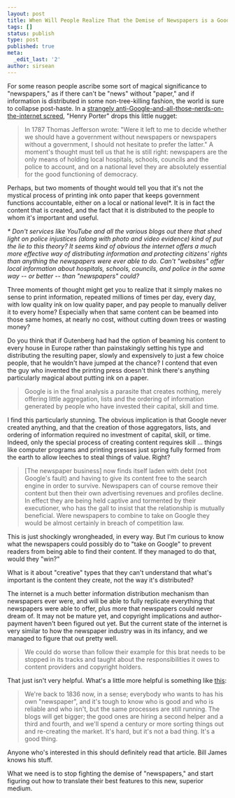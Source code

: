 ```yaml
---
layout: post
title: When Will People Realize That the Demise of Newspapers is a Good Thing?
tags: []
status: publish
type: post
published: true
meta:
  _edit_last: '2'
author: sirsean
---
```

<div>

For some reason people ascribe some sort of magical significance to "newspapers," as if there can't be "news" without "paper," and if information is distributed in some non-tree-killing fashion, the world is sure to collapse post-haste. In a <a href="http://www.guardian.co.uk/commentisfree/2009/apr/05/google-internet-piracy">strangely anti-Google-and-all-those-nerds-on-the-internet screed</a>, "Henry Porter" drops this little nugget:
<blockquote>In 1787 Thomas Jefferson wrote: "Were it left to me to decide whether we should have a government without newspapers or newspapers without a government, I should not hesitate to prefer the latter." A moment's thought must tell us that he is still right: newspapers are the only means of holding local hospitals, schools, councils and the police to account, and on a national level they are absolutely essential for the good functioning of democracy.</blockquote>
Perhaps, but two moments of thought would tell you that it's not the mystical process of printing ink onto paper that keeps government functions accountable, either on a local or national level*. It is in fact the content that is created, and the fact that it is distributed to the people to whom it's important and useful.

<em>* Don't services like YouTube and all the various blogs out there that shed light on police injustices (along with photo and video evidence) kind of put the lie to this theory? It seems kind of obvious the internet offers a much more effective way of distributing information and protecting citizens' rights than anything the newspapers were ever able to do. Can't "websites" offer local information about hospitals, schools, councils, and police in the same way -- or better -- than "newspapers" could?</em>

Three moments of thought might get you to realize that it simply makes no sense to print information, repeated millions of times per day, every day, with low quality ink on low quality paper, and pay people to manually deliver it to every home? Especially when that same content can be beamed into those same homes, at nearly no cost, without cutting down trees or wasting money?

Do you think that if Gutenberg had had the option of beaming his content to every house in Europe rather than painstakingly setting his type and distributing the resulting paper, slowly and expensively to just a few choice people, that he wouldn't have jumped at the chance? I contend that even the guy who invented the printing press doesn't think there's anything particularly magical about putting ink on a paper.
<blockquote>Google is in the final analysis a parasite that creates nothing, merely offering little aggregation, lists and the ordering of information generated by people who have invested their capital, skill and time.</blockquote>
I find this particularly stunning. The obvious implication is that Google never created anything, and that the creation of those aggregators, lists, and ordering of information required no investment of capital, skill, or time. Indeed, only the special process of creating content requires skill ... things like computer programs and printing presses just spring fully formed from the earth to allow leeches to steal things of value. Right?
<blockquote>[The newspaper business] now finds itself laden with debt (not Google's fault) and having to give its content free to the search engine in order to survive. Newspapers can of course remove their content but then their own advertising revenues and profiles decline. In effect they are being held captive and tormented by their executioner, who has the gall to insist that the relationship is mutually beneficial. Were newspapers to combine to take on Google they would be almost certainly in breach of competition law.</blockquote>
This is just shockingly wrongheaded, in every way. But I'm curious to know what the newspapers could possibly do to "take on Google" to prevent readers from being able to find their content. If they managed to do that, would they "win?"

What is it about "creative" types that they can't understand that what's important is the content they create, not the way it's distributed?

The internet is a much better information distribution mechanism than newspapers ever were, and will be able to fully replicate everything that newspapers were able to offer, plus more that newspapers could never dream of. It may not be mature yet, and copyright implications and author-payment haven't been figured out yet. But the current state of the internet is very similar to how the newspaper industry was in its infancy, and we managed to figure that out pretty well.
<blockquote>We could do worse than follow their example for this brat needs to be stopped in its tracks and taught about the responsibilities it owes to content providers and copyright holders.</blockquote>
That just isn't very helpful. What's a little more helpful is something like <a href="http://futureofpapers.blogspot.com/2009/03/bill-james-on-newspapers.html">this</a>:
<blockquote>We're back to 1836 now, in a sense; everybody who wants to has his own "newspaper", and it's tough to know who is good and who is reliable and who isn't, but the same processes are still running. The blogs will get bigger; the good ones are hiring a second helper and a third and fourth, and we'll spend a century or more sorting things out and re-creating the market. It's hard, but it's not a bad thing. It's a good thing.</blockquote>
Anyone who's interested in this should definitely read that article. Bill James knows his stuff.

What we need is to stop fighting the demise of "newspapers," and start figuring out how to translate their best features to this new, superior medium.</div>
